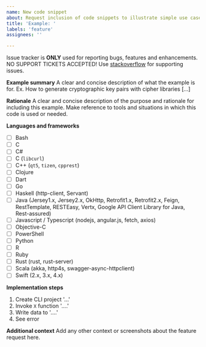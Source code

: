 ```yaml
---
name: New code snippet
about: Request inclusion of code snippets to illustrate simple use cases of client libraries
title: 'Example: '
labels: 'feature'
assignees: ''

---
```


Issue tracker is **ONLY** used for reporting bugs, features and enhancements. NO SUPPORT TICKETS ACCEPTED! Use [stackoverflow](https://stackoverflow.com) for supporting issues.

**Example summary**
A clear and concise description of what the example is for. Ex. How to generate cryptographic key pairs with cipher libraries [...]

**Rationale**
A clear and concise description of the purpose and rationale for including this example. Make reference to tools and situations in which this code is used or needed.

**Languages and frameworks**

- [ ] Bash
- [ ] C
- [ ] C#
- [ ] C (`libcurl`)
- [ ] C++ (`qt5`, `tizen`, `cpprest`)
- [ ] Clojure
- [ ] Dart
- [ ] Go
- [ ] Haskell (http-client, Servant)
- [ ] Java (Jersey1.x, Jersey2.x, OkHttp, Retrofit1.x, Retrofit2.x, Feign, RestTemplate, RESTEasy, Vertx, Google API Client Library for Java, Rest-assured)
- [ ] Javascript / Typescript (nodejs, angular.js, fetch, axios)
- [ ] Objective-C
- [ ] PowerShell
- [ ] Python
- [ ] R
- [ ] Ruby
- [ ] Rust (rust, rust-server)
- [ ] Scala (akka, http4s, swagger-async-httpclient)
- [ ] Swift (2.x, 3.x, 4.x)

**Implementation steps**

1. Create CLI project '...'
2. Invoke `X` function '....'
3. Write data to '....'
4. See error

**Additional context**
Add any other context or screenshots about the feature request here.
